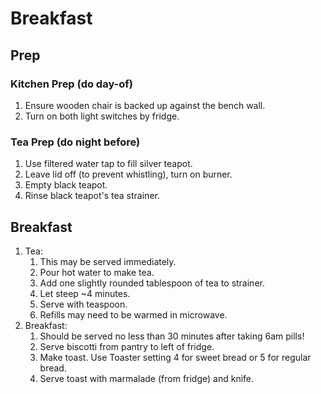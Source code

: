 # Breakfast

## Prep

### Kitchen Prep (do day-of)

1. Ensure wooden chair is backed up against the bench wall.
1. Turn on both light switches by fridge.

### Tea Prep (do night before)

1. Use filtered water tap to fill silver teapot.
1. Leave lid off (to prevent whistling), turn on burner.
1. Empty black teapot.
1. Rinse black teapot's tea strainer.

## Breakfast

1. Tea:
    1. This may be served immediately.
    1. Pour hot water to make tea.
    1. Add one slightly rounded tablespoon of tea to strainer.
    1. Let steep ~4 minutes.
    1. Serve with teaspoon.
    1. Refills may need to be warmed in microwave.
1. Breakfast:
    1. Should be served no less than 30 minutes after taking 6am pills!
    1. Serve biscotti from pantry to left of fridge.
    1. Make toast. Use Toaster setting 4 for sweet bread or 5 for regular bread.
    1. Serve toast with marmalade (from fridge) and knife.
